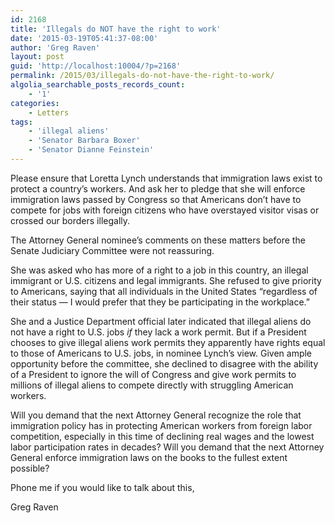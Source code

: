 ```yaml
---
id: 2168
title: 'Illegals do NOT have the right to work'
date: '2015-03-19T05:41:37-08:00'
author: 'Greg Raven'
layout: post
guid: 'http://localhost:10004/?p=2168'
permalink: /2015/03/illegals-do-not-have-the-right-to-work/
algolia_searchable_posts_records_count:
    - '1'
categories:
    - Letters
tags:
    - 'illegal aliens'
    - 'Senator Barbara Boxer'
    - 'Senator Dianne Feinstein'
---
```


Please ensure that Loretta Lynch understands that immigration laws exist to protect a country’s workers. And ask her to pledge that she will enforce immigration laws passed by Congress so that Americans don’t have to compete for jobs with foreign citizens who have overstayed visitor visas or crossed our borders illegally.

The Attorney General nominee’s comments on these matters before the Senate Judiciary Committee were not reassuring.

She was asked who has more of a right to a job in this country, an illegal immigrant or U.S. citizens and legal immigrants. She refused to give priority to Americans, saying that all individuals in the United States “regardless of their status — I would prefer that they be participating in the workplace.”

She and a Justice Department official later indicated that illegal aliens do not have a right to U.S. jobs *if* they lack a work permit. But if a President chooses to give illegal aliens work permits they apparently have rights equal to those of Americans to U.S. jobs, in nominee Lynch’s view. Given ample opportunity before the committee, she declined to disagree with the ability of a President to ignore the will of Congress and give work permits to millions of illegal aliens to compete directly with struggling American workers.

Will you demand that the next Attorney General recognize the role that immigration policy has in protecting American workers from foreign labor competition, especially in this time of declining real wages and the lowest labor participation rates in decades? Will you demand that the next Attorney General enforce immigration laws on the books to the fullest extent possible?

Phone me if you would like to talk about this,

Greg Raven